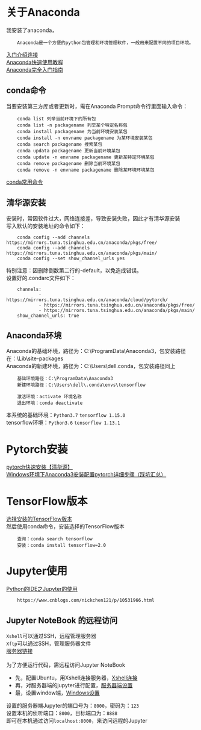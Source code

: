 # 关于Anaconda
我安装了anaconda，

        Anaconda是一个方便的python包管理和环境管理软件，一般用来配置不同的项目环境。
       
 [入门介绍连接](https://www.jianshu.com/p/742dc4d8f4c5)<br>
 [Anaconda快速使用教程](https://www.jianshu.com/p/20a92e5eb9af)<br>
 [Anaconda完全入门指南](https://www.jianshu.com/p/eaee1fadc1e9)<br>

## conda命令
当要安装第三方库或者更新时，需在Anaconda Prompt命令行里面输入命令：

        conda list 列举当前环境下的所有包
        conda list -n packagename 列举某个特定名称包
        conda install packagename 为当前环境安装某包
        conda install -n envname packagename 为某环境安装某包
        conda search packagename 搜索某包
        conda updata packagename 更新当前环境某包
        conda update -n envname packagename 更新某特定环境某包
        conda remove packagename 删除当前环境某包
        conda remove -n envname packagename 删除某环境环境某包
        
[conda常用命令](https://blog.csdn.net/zhayushui/article/details/80433768)

                
 ## 清华源安装
 安装时，常因软件过大，网络连接差，导致安装失败，因此才有清华源安装<br>
 写入默认的安装地址的命令如下：
        
        conda config --add channels https://mirrors.tuna.tsinghua.edu.cn/anaconda/pkgs/free/
        conda config --add channels https://mirrors.tuna.tsinghua.edu.cn/anaconda/pkgs/main/
        conda config --set show_channel_urls yes
  
特别注意：因删除倒数第二行的-default，以免造成错误。<br>
设置好的.condarc文件如下：

        channels:
                - https://mirrors.tuna.tsinghua.edu.cn/anaconda/cloud/pytorch/
                - https://mirrors.tuna.tsinghua.edu.cn/anaconda/pkgs/free/
                - https://mirrors.tuna.tsinghua.edu.cn/anaconda/pkgs/main/
        show_channel_urls: true

## Anaconda环境
Anaconda的基础环境，路径为：C:\ProgramData\Anaconda3，包安装路径在：\Lib\site-packages<br>
Anaconda的新建环境，路径为：C:\Users\dell\.conda，包安装路径同上

        基础环境路径：C:\ProgramData\Anaconda3
        新建环境路径：C:\Users\dell\.conda\envs\tensorflow
        
        激活环境：activate 环境名称
        退出环境：conda deactivate
本系统的基础环境：`Python3.7`  `tensorflow 1.15.0` <br>
        tensorflow环境：`Python3.6`  `tensorflow 1.13.1`
 
# Pytorch安装
[pytorch快速安装【清华源】](https://blog.csdn.net/zzq060143/article/details/88042075)<br>
[Windows环境下Anaconda3安装配置pytorch详细步骤（踩坑汇总）](https://blog.csdn.net/qq_41282258/article/details/98961667)<br>

# TensorFlow版本
[选择安装的TensorFlow版本](https://blog.csdn.net/qiancaobaicheng/article/details/95226499)<br>
然后使用conda命令，安装选择的TensorFlow版本

        
        查询：conda search tensorflow
        安装：conda install tensorflow=2.0
        
# Jupyter使用
[Python的IDE之Jupyter的使用](https://www.cnblogs.com/nickchen121/p/10531966.html)

        https://www.cnblogs.com/nickchen121/p/10531966.html

## Jupyter NoteBook 的远程访问
`Xshell`可以通过SSH，远程管理服务器<br>
`Xftp`可以通过SSH，管理服务器文件<br>
[服务器链接](https://github.com/Dawn-David/Linux_note)<br>
<br>
为了方便运行代码，需远程访问Jupyter NoteBook<br>
* 先，配置Ubuntu，用Xshell连接服务器，[Xshell连接](https://blog.csdn.net/github_39655029/article/details/81330387)
* 再，对服务器端的jupyter进行配置，[服务器端设置](https://www.jianshu.com/p/5685e2ff85ad)
* 最，设置window端，[Windows设置](https://www.jianshu.com/p/4012f7149eb8?from=timeline)

 设置的服务器端Jupyter的端口号为：`8000`，密码为：`123`<br>
 设置本机的侦听端口：`8000`，目标端口为：`8888`<br>
 即可在本机通过访问`localhost:8000`，来访问远程的Jupyter



